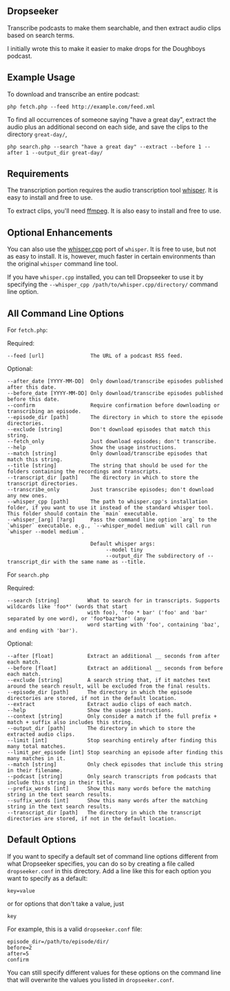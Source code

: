 Dropseeker
---------
Transcribe podcasts to make them searchable, and then extract audio clips based on search terms.

I initially wrote this to make it easier to make drops for the Doughboys podcast.

Example Usage
-------------
To download and transcribe an entire podcast:

`php fetch.php --feed http://example.com/feed.xml`

To find all occurrences of someone saying "have a great day", extract the audio plus an additional second on each side, and save the clips to the directory `great-day/`,

`php search.php --search "have a great day" --extract --before 1 --after 1 --output_dir great-day/`

Requirements
------------
The transcription portion requires the audio transcription tool [whisper](https://github.com/openai/whisper). It is easy to install and free to use.

To extract clips, you'll need [ffmpeg](https://ffmpeg.org/download.html). It is also easy to install and free to use.

Optional Enhancements
---------------------
You can also use the [whisper.cpp](https://github.com/ggerganov/whisper.cpp) port of `whisper`. It is free to use, but not as easy to install. It is, however, much faster in certain environments than the original `whisper` command line tool.

If you have `whisper.cpp` installed, you can tell Dropseeker to use it by specifying the `--whisper_cpp /path/to/whisper.cpp/directory/` command line option.

All Command Line Options
------------------------

For `fetch.php`:

Required:

```
--feed [url]               The URL of a podcast RSS feed.
```

Optional:

```
--after_date [YYYY-MM-DD]  Only download/transcribe episodes published after this date.
--before_date [YYYY-MM-DD] Only download/transcribe episodes published before this date.
--confirm                  Require confirmation before downloading or transcribing an episode.
--episode_dir [path]       The directory in which to store the episode directories.
--exclude [string]         Don't download episodes that match this string.
--fetch_only               Just download episodes; don't transcribe.
--help                     Show the usage instructions.
--match [string]           Only download/transcribe episodes that match this string.
--title [string]           The string that should be used for the folders containing the recordings and transcripts.
--transcript_dir [path]    The directory in which to store the transcript directories.
--transcribe_only          Just transcribe episodes; don't download any new ones.
--whisper_cpp [path]       The path to whisper.cpp's installation folder, if you want to use it instead of the standard whisper tool. This folder should contain the `main` executable.
--whisper_[arg] [?arg]     Pass the command line option `arg` to the `whisper` executable. e.g., `--whisper_model medium` will call run `whisper --model medium`.

                           Default whisper args:
                                --model tiny
                                --output_dir The subdirectory of --transcript_dir with the same name as --title.
```

For `search.php`

Required:

```
--search [string]         What to search for in transcripts. Supports wildcards like 'foo*' (words that start
                          with foo), 'foo * bar' ('foo' and 'bar' separated by one word), or 'foo*baz*bar' (any
                          word starting with 'foo', containing 'baz', and ending with 'bar').
```

Optional:

```
--after [float]           Extract an additional __ seconds from after each match.
--before [float]          Extract an additional __ seconds from before each match.
--exclude [string]        A search string that, if it matches text around the search result, will be excluded from the final results.
--episode_dir [path]      The directory in which the episode directories are stored, if not in the default location.
--extract                 Extract audio clips of each match.
--help                    Show the usage instructions.
--context [string]        Only consider a match if the full prefix + match + suffix also includes this string.
--output_dir [path]       The directory in which to store the extracted audio clips.
--limit [int]             Stop searching entirely after finding this many total matches.
--limit_per_episode [int] Stop searching an episode after finding this many matches in it.
--match [string]          Only check episodes that include this string in their filename.
--podcast [string]        Only search transcripts from podcasts that include this string in their title.
--prefix_words [int]      Show this many words before the matching string in the text search results.
--suffix_words [int]      Show this many words after the matching string in the text search results.
--transcript_dir [path]   The directory in which the transcript directories are stored, if not in the default location.
```

Default Options
---------------
If you want to specify a default set of command line options different from what Dropseeker specifies, you can do so by creating a file called `dropseeker.conf` in this directory. Add a line like this for each option you want to specify as a default:

```
key=value
```

or for options that don't take a value, just

```
key
```

For example, this is a valid `dropseeker.conf` file:

```
episode_dir=/path/to/episode/dir/
before=2
after=5
confirm
```

You can still specify different values for these options on the command line that will overwrite the values you listed in `dropseeker.conf`.
